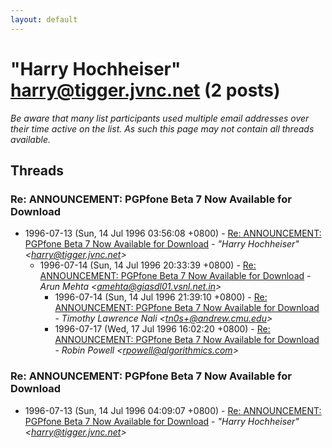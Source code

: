 ```yaml
---
layout: default
---
```


# "Harry Hochheiser" <harry@tigger.jvnc.net> (2 posts)

_Be aware that many list participants used multiple email addresses over their time active on the list. As such this page may not contain all threads available._

## Threads

### Re: ANNOUNCEMENT: PGPfone Beta 7 Now Available for Download
+ 1996-07-13 (Sun, 14 Jul 1996 03:56:08 +0800) - [Re: ANNOUNCEMENT: PGPfone Beta 7 Now Available for Download](/archive/1996/07/bf02258d2a8d2aaeb4d8a162988e7e33c493770a51a0d4558ef58a4837e33ba7) - _"Harry Hochheiser" \<harry@tigger.jvnc.net\>_
  + 1996-07-14 (Sun, 14 Jul 1996 20:33:39 +0800) - [Re: ANNOUNCEMENT: PGPfone Beta 7 Now Available for Download](/archive/1996/07/540a02aa443fe1001a055e6bed13ae1ba56a3e6192f58e53a41514b6d7a576ac) - _Arun Mehta \<amehta@giasdl01.vsnl.net.in\>_
    + 1996-07-14 (Sun, 14 Jul 1996 21:39:10 +0800) - [Re: ANNOUNCEMENT: PGPfone Beta 7 Now Available for Download](/archive/1996/07/4de16d2a09fa5836baf7603ad69fca73451d8ea21ffd970abc2239a390266abd) - _Timothy Lawrence Nali \<tn0s+@andrew.cmu.edu\>_
    + 1996-07-17 (Wed, 17 Jul 1996 16:02:20 +0800) - [Re: ANNOUNCEMENT: PGPfone Beta 7 Now Available for Download](/archive/1996/07/efbd33ae3f5a99804d0d1487786ac852a8eadf4479ed7a8acb5d81f68738c1e2) - _Robin Powell \<rpowell@algorithmics.com\>_

### Re: ANNOUNCEMENT: PGPfone Beta 7 Now Available for Download
+ 1996-07-13 (Sun, 14 Jul 1996 04:09:07 +0800) - [Re: ANNOUNCEMENT: PGPfone Beta 7 Now Available for Download](/archive/1996/07/7319c0a08da809924da8530aefd9cb6d0eed2a71a6306b922b8a9266f943a37e) - _"Harry Hochheiser" \<harry@tigger.jvnc.net\>_

